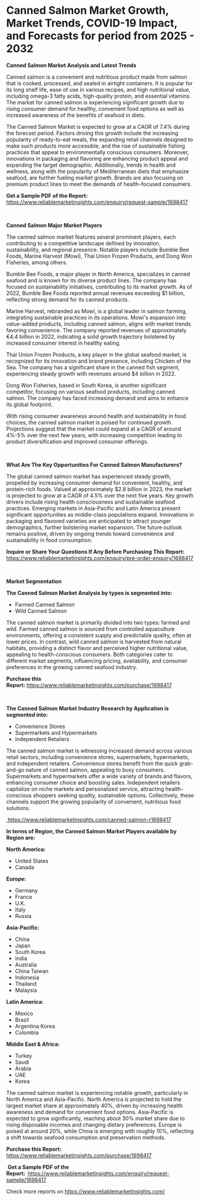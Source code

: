 <p><h1>Canned Salmon Market Growth, Market Trends, COVID-19 Impact, and Forecasts for period from 2025 - 2032</h1></p><p><strong>Canned Salmon Market Analysis and Latest Trends</strong></p>
<p><p>Canned salmon is a convenient and nutritious product made from salmon that is cooked, processed, and sealed in airtight containers. It is popular for its long shelf life, ease of use in various recipes, and high nutritional value, including omega-3 fatty acids, high-quality protein, and essential vitamins. The market for canned salmon is experiencing significant growth due to rising consumer demand for healthy, convenient food options as well as increased awareness of the benefits of seafood in diets.</p><p>The Canned Salmon Market is expected to grow at a CAGR of 7.4% during the forecast period. Factors driving this growth include the increasing popularity of ready-to-eat meals, the expanding retail channels designed to make such products more accessible, and the rise of sustainable fishing practices that appeal to environmentally conscious consumers. Moreover, innovations in packaging and flavoring are enhancing product appeal and expanding the target demographic. Additionally, trends in health and wellness, along with the popularity of Mediterranean diets that emphasize seafood, are further fueling market growth. Brands are also focusing on premium product lines to meet the demands of health-focused consumers.</p></p>
<p><strong>Get a Sample PDF of the Report:&nbsp;</strong> <a href="https://www.reliablemarketinsights.com/enquiry/request-sample/1698417?utm_campaign=2292&utm_medium=2&utm_source=Github&utm_content=ia&utm_term=14022025&utm_id=canned-salmon">https://www.reliablemarketinsights.com/enquiry/request-sample/1698417</a></p>
<p>&nbsp;</p>
<p><strong>Canned Salmon Major Market Players</strong></p>
<p><p>The canned salmon market features several prominent players, each contributing to a competitive landscape defined by innovation, sustainability, and regional presence. Notable players include Bumble Bee Foods, Marine Harvest (Mowi), Thai Union Frozen Products, and Dong Won Fisheries, among others.</p><p>Bumble Bee Foods, a major player in North America, specializes in canned seafood and is known for its diverse product lines. The company has focused on sustainability initiatives, contributing to its market growth. As of 2022, Bumble Bee Foods reported annual revenues exceeding $1 billion, reflecting strong demand for its canned products.</p><p>Marine Harvest, rebranded as Mowi, is a global leader in salmon farming, integrating sustainable practices in its operations. Mowi's expansion into value-added products, including canned salmon, aligns with market trends favoring convenience. The company reported revenues of approximately €4.4 billion in 2022, indicating a solid growth trajectory bolstered by increased consumer interest in healthy eating.</p><p>Thai Union Frozen Products, a key player in the global seafood market, is recognized for its innovation and brand presence, including Chicken of the Sea. The company has a significant share in the canned fish segment, experiencing steady growth with revenues around $4 billion in 2022.</p><p>Dong Won Fisheries, based in South Korea, is another significant competitor, focusing on various seafood products, including canned salmon. The company has faced increasing demand and aims to enhance its global footprint.</p><p>With rising consumer awareness around health and sustainability in food choices, the canned salmon market is poised for continued growth. Projections suggest that the market could expand at a CAGR of around 4%-5% over the next few years, with increasing competition leading to product diversification and improved consumer offerings.</p></p>
<p>&nbsp;</p>
<p><strong>What Are The Key Opportunities For Canned Salmon Manufacturers?</strong></p>
<p><p>The global canned salmon market has experienced steady growth, propelled by increasing consumer demand for convenient, healthy, and protein-rich foods. Valued at approximately $2.8 billion in 2023, the market is projected to grow at a CAGR of 4.5% over the next five years. Key growth drivers include rising health consciousness and sustainable seafood practices. Emerging markets in Asia-Pacific and Latin America present significant opportunities as middle-class populations expand. Innovations in packaging and flavored varieties are anticipated to attract younger demographics, further bolstering market expansion. The future outlook remains positive, driven by ongoing trends toward convenience and sustainability in food consumption.</p></p>
<p><strong>Inquire or Share Your Questions If Any Before Purchasing This Report:</strong> <a href="https://www.reliablemarketinsights.com/enquiry/pre-order-enquiry/1698417?utm_campaign=2292&utm_medium=2&utm_source=Github&utm_content=ia&utm_term=14022025&utm_id=canned-salmon">https://www.reliablemarketinsights.com/enquiry/pre-order-enquiry/1698417</a></p>
<p>&nbsp;</p>
<p><strong>Market Segmentation</strong></p>
<p><strong>The Canned Salmon Market Analysis by types is segmented into:</strong></p>
<p><ul><li>Farmed Canned Salmon</li><li>Wild Canned Salmon</li></ul></p>
<p><p>The canned salmon market is primarily divided into two types: farmed and wild. Farmed canned salmon is sourced from controlled aquaculture environments, offering a consistent supply and predictable quality, often at lower prices. In contrast, wild canned salmon is harvested from natural habitats, providing a distinct flavor and perceived higher nutritional value, appealing to health-conscious consumers. Both categories cater to different market segments, influencing pricing, availability, and consumer preferences in the growing canned seafood industry.</p></p>
<p><strong>Purchase this Report:&nbsp;</strong><a href="https://www.reliablemarketinsights.com/purchase/1698417?utm_campaign=2292&utm_medium=2&utm_source=Github&utm_content=ia&utm_term=14022025&utm_id=canned-salmon">https://www.reliablemarketinsights.com/purchase/1698417</a></p>
<p>&nbsp;</p>
<p><strong>The Canned Salmon Market Industry Research by Application is segmented into:</strong></p>
<p><ul><li>Convenience Stores</li><li>Supermarkets and Hypermarkets</li><li>Independent Retailers</li></ul></p>
<p><p>The canned salmon market is witnessing increased demand across various retail sectors, including convenience stores, supermarkets, hypermarkets, and independent retailers. Convenience stores benefit from the quick grab-and-go nature of canned salmon, appealing to busy consumers. Supermarkets and hypermarkets offer a wide variety of brands and flavors, enhancing consumer choice and boosting sales. Independent retailers capitalize on niche markets and personalized service, attracting health-conscious shoppers seeking quality, sustainable options. Collectively, these channels support the growing popularity of convenient, nutritious food solutions.</p></p>
<p><a href="https://www.reliablemarketinsights.com/canned-salmon-r1698417?utm_campaign=2292&utm_medium=2&utm_source=Github&utm_content=ia&utm_term=14022025&utm_id=canned-salmon">&nbsp;https://www.reliablemarketinsights.com/canned-salmon-r1698417</a></p>
<p><strong>In terms of Region, the Canned Salmon Market Players available by Region are:</strong></p>
<p>
    <p> <strong> North America: </strong>
        <ul>
            <li>United States</li>
            <li>Canada</li>
        </ul>
        </p> 
    <p> <strong> Europe: </strong>
        <ul>
            <li>Germany</li>
            <li>France</li>
            <li>U.K.</li>
            <li>Italy</li>
            <li>Russia</li>
        </ul>
        </p> 
    <p> <strong> Asia-Pacific: </strong>
        <ul>
            <li>China</li>
            <li>Japan</li>
            <li>South Korea</li>
            <li>India</li>
            <li>Australia</li>
            <li>China Taiwan</li>
            <li>Indonesia</li>
            <li>Thailand</li>
            <li>Malaysia</li>
        </ul>
        </p> 
    <p> <strong> Latin America: </strong>
        <ul>
            <li>Mexico</li>
            <li>Brazil</li>
            <li>Argentina Korea</li>
            <li>Colombia</li>
        </ul>
        </p> 
    <p> <strong> Middle East & Africa: </strong>
        <ul>
            <li>Turkey</li>
            <li>Saudi</li>
            <li>Arabia</li>
            <li>UAE</li>
            <li>Korea</li>
        </ul>
    </p>
    </p>
<p><p>The canned salmon market is experiencing notable growth, particularly in North America and Asia-Pacific. North America is projected to hold the largest market share at approximately 40%, driven by increasing health awareness and demand for convenient food options. Asia-Pacific is expected to grow significantly, reaching about 30% market share due to rising disposable incomes and changing dietary preferences. Europe is poised at around 20%, while China is emerging with roughly 10%, reflecting a shift towards seafood consumption and preservation methods.</p></p>
<p><strong>Purchase this Report: </strong><a href="https://www.reliablemarketinsights.com/purchase/1698417?utm_campaign=2292&utm_medium=2&utm_source=Github&utm_content=ia&utm_term=14022025&utm_id=canned-salmon">https://www.reliablemarketinsights.com/purchase/1698417</a></p>
<p>&nbsp;<strong>Get a Sample PDF of the Report:&nbsp;&nbsp;</strong><a href="https://www.reliablemarketinsights.com/enquiry/request-sample/1698417?utm_campaign=2292&utm_medium=2&utm_source=Github&utm_content=ia&utm_term=14022025&utm_id=canned-salmon">https://www.reliablemarketinsights.com/enquiry/request-sample/1698417</a></p>
<p><strong></strong></p>
<p>Check more reports on <a href="https://www.reliablemarketinsights.com/?utm_campaign=2292&utm_medium=2&utm_source=Github&utm_content=ia&utm_term=14022025&utm_id=canned-salmon">https://www.reliablemarketinsights.com/</a></p>
